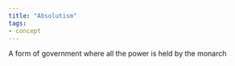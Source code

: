 ```yaml
---
title: "Absolutism"
tags:
- concept
---
```

A form of government where all the power is held by the monarch